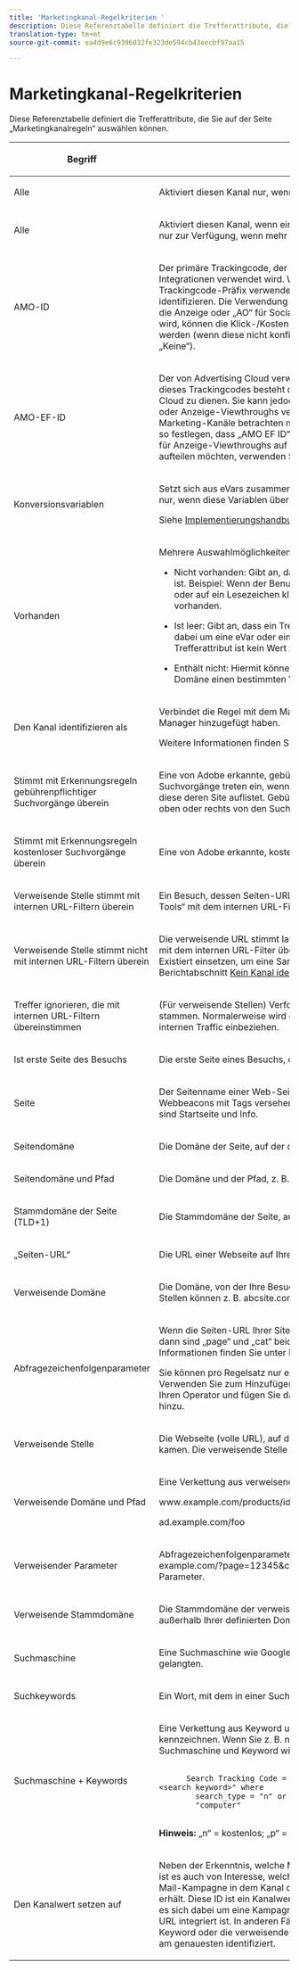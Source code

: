 ```yaml
---
title: 'Marketingkanal-Regelkriterien '
description: Diese Referenztabelle definiert die Trefferattribute, die Sie auf der Seite „Marketingkanalregeln“ auswählen können.
translation-type: tm+mt
source-git-commit: ea4d9e6c9396032fe323de594cb43eecbf97aa15

---
```



# Marketingkanal-Regelkriterien

Diese Referenztabelle definiert die Trefferattribute, die Sie auf der Seite „Marketingkanalregeln“ auswählen können.

<table id="table_C18A0F1C9E214EB585A29801BA2400F8"> 
 <thead> 
  <tr> 
   <th colname="col1" class="entry"> <p>Begriff </p> </th> 
   <th colname="col2" class="entry"> <p>Definition </p> </th> 
  </tr> 
 </thead>
 <tbody> 
  <tr> 
   <td colname="col1"> <p>Alle </p> </td> 
   <td colname="col2"> <p>Aktiviert diesen Kanal nur, wenn alle Regeln in der nummerierten Regel „true“ sind. </p> </td> 
  </tr> 
  <tr> 
   <td colname="col1"> <p>Alle </p> </td> 
   <td colname="col2"> <p>Aktiviert diesen Kanal, wenn eine der Regeln im Regelsatz „true“ ist. Diese Option steht nur zur Verfügung, wenn mehr als eine Regel in der nummerierten Regel vorhanden ist. </p> </td> 
  </tr>
  <tr> 
   <td colname="col1"> <p>AMO-ID </p> </td> 
   <td colname="col2"> <p>Der primäre Trackingcode, der von den Advertising Cloud- und Advertising Analytics-Integrationen verwendet wird. Wenn eine dieser Integrationen aktiviert ist, kann das Trackingcode-Präfix verwendet werden, um Advertising Cloud-spezifische Kanäle zu identifizieren. Die Verwendung von „AMO-ID“ beginnt mit „AL“ für die Suche, „AC“ für die Anzeige oder „AO“ für Social. Wenn die AMO-ID in Marketing-Kanälen verwendet wird, können die Klick-/Kosten-/Impressionsmetriken dem richtigen Kanal zugeordnet werden (wenn diese nicht konfiguriert sind, gehen diese Metriken zu „Direkt“ oder „Keine“). </p> </td> 
  </tr> 
  <tr> 
   <td colname="col1"> <p>AMO-EF-ID </p> </td> 
   <td colname="col2"> <p>Der von Advertising Cloud verwendete sekundäre Trackingcode. Der Hauptzweck dieses Trackingcodes besteht darin, als Schlüssel zum Zurücksenden von Daten an Ad Cloud zu dienen. Sie kann jedoch auch zur Identifizierung von Anzeige-Clickthrough oder Anzeige-Viewthroughs verwendet werden, wenn Sie diese als zwei separate Marketing-Kanäle betrachten möchten. Dazu können Sie die Marketing-Kanal-Logik so festlegen, dass „AMO EF ID“ für Anzeige-Clickthroughs auf „:d“ oder „AMO EF ID“ für Anzeige-Viewthroughs auf „:i“ endet. Wenn Sie die Anzeige nicht in zwei Kanäle aufteilen möchten, verwenden Sie stattdessen die „AMO-ID“-Dimension. </p> </td> 
  </tr> 
  <tr> 
   <td colname="col1"> <p>Konversionsvariablen </p> </td> 
   <td colname="col2"> <p>Setzt sich aus eVars zusammen, die für diese Report Suite aktiviert wurden, und gilt nur, wenn diese Variablen über den Adobe-Code auf der Seite gesetzt wurden. </p> <p>Siehe <a href="https://docs.adobe.com/content/help/en/analytics/implementation/home.html"  >Implementierungshandbuch </a>. </p> </td> 
  </tr> 
  <tr> 
   <td colname="col1"> <p>Vorhanden </p> </td> 
   <td colname="col2"> <p>Mehrere Auswahlmöglichkeiten sind verfügbar, einschließlich: </p> <p> 
     <ul id="ul_FE39B5F36235441FB757CC73CA2C4F51"> 
      <li id="li_6DC09918D69B443091AB94DB773D5189"> <p> <span class="uicontrol">Nicht vorhanden</span>: Gibt an, dass das Trefferattribut nicht in der Anfrage vorhanden ist. Beispiel: Wenn der Benutzer in einer verweisenden Domäne eine URL eingibt oder auf ein Lesezeichen klickt, ist das Attribut für die verweisende Domäne nicht vorhanden. </p> </li> 
      <li id="li_3AB958F997974682824E85014CA266D6"> <p> <span class="uicontrol"> Ist leer</span>: Gibt an, dass ein Trefferattribut vorhanden ist. In der Regel handelt es sich dabei um eine eVar oder einen Abfragezeichenfolgenparameter, doch dem Trefferattribut ist kein Wert zugeordnet. </p> </li> 
      <li id="li_25EDA39748D141BA8173CC4C41035ABA"> <p> <span class="uicontrol"> Enthält nicht</span>: Hiermit können Sie beispielsweise angeben, dass eine verweisende Domäne einen bestimmten Wert nicht enthält (anders als bei Auswahl von <span class="term"> Enthält</span>. </p> </li> 
     </ul> </p> </td> 
  </tr> 
  <tr> 
   <td colname="col1"> <p>Den Kanal identifizieren als </p> </td> 
   <td colname="col2"> <p>Verbindet die Regel mit dem Marketingkanal, den Sie der Seite <span class="wintitle">Marketingkanal-Manager</span> hinzugefügt haben. </p> <p>Weitere Informationen finden Sie unter <a href="/help/components/c-marketing-channels/mark-channel-mgr/c-channels.md"   >Hinzufügen von Marketing-Kanälen</a>. </p> </td> 
  </tr> 
  <tr> 
   <td colname="col1"> <p>Stimmt mit Erkennungsregeln gebührenpflichtiger Suchvorgänge überein </p> </td> 
   <td colname="col2"> <p>Eine von Adobe erkannte, gebührenpflichtige Suche. Gebührenpflichtige Suchvorgänge treten ein, wenn Firmen Gebühren an die Suchmaschine zahlen, damit diese deren Site auflistet. Gebührenpflichtige Suchergebnisse tauchen gewöhnlich oben oder rechts von den Suchergebnissen auf. </p> </td> 
  </tr> 
  <tr> 
   <td colname="col1"> <p>Stimmt mit Erkennungsregeln kostenloser Suchvorgänge überein </p> </td> 
   <td colname="col2"> <p>Eine von Adobe erkannte, kostenlose Suche. </p> </td> 
  </tr> 
  <tr> 
   <td colname="col1"> <p>Verweisende Stelle stimmt mit internen URL-Filtern überein </p> </td> 
   <td colname="col2"> <p> Ein Besuch, dessen Seiten-URL laut der Definition für die Report Suite in „Admin Tools“ mit dem internen URL-Filter übereinstimmt. </p> </td> 
  </tr> 
  <tr> 
   <td colname="col1"> <p>Verweisende Stelle stimmt nicht mit internen URL-Filtern überein </p> </td> 
   <td colname="col2"> <p>Die verweisende URL stimmt laut Definition für die Report Suite in „Admin Tools“ nicht mit dem internen URL-Filter überein. Sie können diese Einstellung mit <span class="term">Seiten-URL</span> und <span class="term">Existiert</span> einsetzen, um eine Sammelregel zu erstellen, sodass keine Besuche im Berichtabschnitt <a href="/help/components/c-marketing-channels/mc-faq/c-faq.md#no-channel-identified" >Kein Kanal identifiziert</a> landen. </p> </td> 
  </tr> 
  <tr> 
   <td colname="col1"> <p>Treffer ignorieren, die mit internen URL-Filtern übereinstimmen </p> </td> 
   <td colname="col2"> <p>(Für verweisende Stellen) Verfolgt nur Treffer, die von extern verweisenden Stellen stammen. Normalerweise wird diese Option nicht aktiviert, es sei denn, Sie möchten internen Traffic einbeziehen. </p> </td> 
  </tr> 
  <tr> 
   <td colname="col1"> <p>Ist erste Seite des Besuchs </p> </td> 
   <td colname="col2"> <p>Die erste Seite eines Besuchs, die in der Adobe Berichterstellung erkannt wurde. </p> </td> 
  </tr> 
  <tr> 
   <td colname="col1"> <p>Seite </p> </td> 
   <td colname="col2"> <p>Der Seitenname einer Web-Seite auf Ihrer Site, die unter Verwendung des Adobe Webbeacons mit Tags versehen wurde. Dieser Wert entspricht <span class="varname"> s.pageName </span>. Beispiele sind <span class="varname">Startseite</span> und <span class="varname">Info</span>. </p> </td> 
  </tr> 
  <tr> 
   <td colname="col1"> <p>Seitendomäne </p> </td> 
   <td colname="col2"> <p>Die Domäne der Seite, auf der der Besucher landet, z. B. <span class="filepath">products.example.co.uk </span>. </p> </td> 
  </tr> 
  <tr> 
   <td colname="col1"> <p>Seitendomäne und Pfad </p> </td> 
   <td colname="col2"> <p>Die Domäne und der Pfad, z. B. <span class="filepath">products.example.co.uk/mens/pants/overview.html</span>. </p> </td> 
  </tr> 
  <tr> 
   <td colname="col1"> <p>Stammdomäne der Seite (TLD+1) </p> </td> 
   <td colname="col2"> <p>Die Stammdomäne der Seite, auf der der Besucher landet, z. B. <span class="filepath">example.co.uk </span>. </p> </td> 
  </tr> 
  <tr> 
   <td colname="col1"> <p>„Seiten-URL“ </p> </td> 
   <td colname="col2"> <p>Die URL einer Webseite auf Ihrer Site. </p> </td> 
  </tr> 
  <tr> 
   <td colname="col1"> <p>Verweisende Domäne </p> </td> 
   <td colname="col2"> <p>Die Domäne, von der Ihre Besucher kamen, als sie Ihre Site aufriefen; verweisende Stellen können z. B. <span class="filepath">abcsite.com</span> oder <span class="filepath">xyzsite.com</span> sein. </p> </td> 
  </tr> 
  <tr> 
   <td colname="col1"> <p>Abfragezeichenfolgenparameter </p> </td> 
   <td colname="col2"> <p>Wenn die Seiten-URL Ihrer Site z. B. <span class="filepath">https://example.com/?page=12345&amp;cat=1</span> lautet, dann sind „page“ und „cat“ beide Abfragezeichenfolgenparameter. (Weitere Informationen finden Sie unter <span class="filepath">https://en.wikipedia.org/wiki/Query_string</span>.) </p> <p>Sie können pro Regelsatz nur einen Abfragezeichenfolgenparameter angeben. Verwenden Sie zum Hinzufügen zusätzlicher Abfragezeichenfolgenparameter <span class="uicontrol">ANY</span> als Ihren Operator und fügen Sie dann der Regel neue Abfragezeichenfolgenparameter hinzu. </p> </td> 
  </tr> 
  <tr> 
   <td colname="col1"> <p>Verweisende Stelle </p> </td> 
   <td colname="col2"> <p>Die Webseite (volle URL), auf der sich Besucher befanden, bevor sie zu Ihrer Site kamen. Die verweisende Stelle befindet sich außerhalb Ihrer definierten Domäne. </p> </td> 
  </tr> 
  <tr> 
   <td colname="col1"> <p>Verweisende Domäne und Pfad </p> </td> 
   <td colname="col2"> <p>Eine Verkettung aus verweisender Domäne und URL-Pfad. Zu den Beispielen gehören: </p> <p> <span class="filepath"> www.example.com/products/id/12345 </span> </p> <p> <span class="filepath"> ad.example.com/foo </span> </p> </td> 
  </tr> 
  <tr> 
   <td colname="col1"> <p>Verweisender Parameter </p> </td> 
   <td colname="col2"> <p>Abfragezeichenfolgenparameter der verweisenden URL. Wenn Ihre Besucher z. B. von <span class="filepath">example.com/?page=12345&amp;cat=1</span> kommen, sind „page“ und „cat“ die verweisenden Parameter. </p> </td> 
  </tr> 
  <tr> 
   <td colname="col1"> <p>Verweisende Stammdomäne </p> </td> 
   <td colname="col2"> <p>Die Stammdomäne der verweisenden Stelle. Die verweisende Stelle befindet sich außerhalb Ihrer definierten Domäne. </p> </td> 
  </tr> 
  <tr> 
   <td colname="col1"> <p>Suchmaschine </p> </td> 
   <td colname="col2"> <p>Eine Suchmaschine wie Google oder Yahoo!, über die Besucher zu Ihrer Site gelangten. </p> </td> 
  </tr> 
  <tr> 
   <td colname="col1"> <p>Suchkeywords </p> </td> 
   <td colname="col2"> <p>Ein Wort, mit dem in einer Suchmaschine gesucht wird. </p> </td> 
  </tr> 
  <tr> 
   <td colname="col1"> <p>Suchmaschine + Keywords </p> </td> 
   <td colname="col2"> <p>Eine Verkettung aus Keyword und Suchmaschine, um die Suchmaschine eindeutig zu kennzeichnen. Wenn Sie z. B. nach dem Begriff „computer“ suchen, werden die Suchmaschine und Keyword wie folgt identifiziert: </p> 
    <code>
      Search&nbsp;Tracking&nbsp;Code&nbsp;= &nbsp;&nbsp;&nbsp;&nbsp;&nbsp;&nbsp;&nbsp;&nbsp;"&lt;search_type&gt;:&lt;search&nbsp;engine&gt;:&lt;search&nbsp;keyword&gt;"&nbsp;where &nbsp;&nbsp;&nbsp;&nbsp;&nbsp;&nbsp;&nbsp;&nbsp;search_type&nbsp;=&nbsp;"n"&nbsp;or&nbsp;"p",&nbsp;search_engine&nbsp;=&nbsp;"Google",&nbsp;and&nbsp;search_keyword&nbsp;= &nbsp;&nbsp;&nbsp;&nbsp;&nbsp;&nbsp;&nbsp;&nbsp;"computer" 
    </code> <p><b>Hinweis:</b> „n“ = kostenlos; „p“ = gebührenpflichtig </p> </td> 
  </tr> 
  <tr> 
   <td colname="col1"> <p>Den Kanalwert setzen auf </p> </td> 
   <td colname="col2"> <p>Neben der Erkenntnis, welche Marketing-Kanäle einen Besucher zu Ihrer Site führen, ist es auch von Interesse, welche Bannerwerbung, welches Keyword und welche E-Mail-Kampagne in dem Kanal die Gutschrift für die Site-Aktivität des Besuchers erhält. Diese ID ist ein Kanalwert, der mit dem Kanal gespeichert wird. Häufig handelt es sich dabei um eine Kampagnen-ID, die in die Landingpage oder die verweisende URL integriert ist. In anderen Fällen ist es eine Kombination aus Suchmaschine und Keyword oder die verweisende URL, die den Besucher aus einem bestimmten Kanal am genauesten identifiziert. </p> </td> 
  </tr> 
 </tbody> 
</table>
